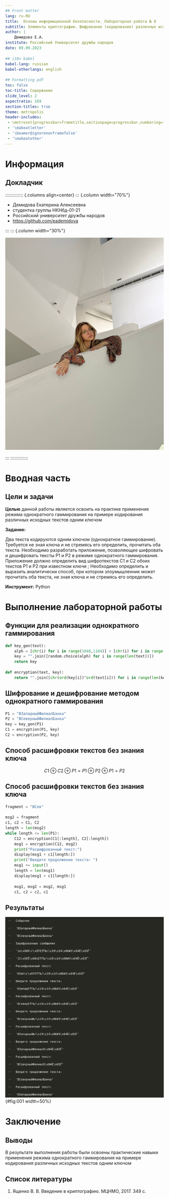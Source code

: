 ```yaml
---
## Front matter
lang: ru-RU
title:  Основы информационной безопасности. Лабораторная работа № 8
subtitle: Элементы криптографии. Шифрование (кодирование) различных исходных текстов одним ключом
author: |
	Демидова Е.А.
institute: Российский Университет дружбы народов
date: 09.09.2023

## i18n babel
babel-lang: russian
babel-otherlangs: english

## Formatting pdf
toc: false
toc-title: Содержание
slide_level: 2
aspectratio: 169
section-titles: true
theme: metropolis
header-includes:
 - \metroset{progressbar=frametitle,sectionpage=progressbar,numbering=fraction}
 - '\makeatletter'
 - '\beamer@ignorenonframefalse'
 - '\makeatother'
---
```


# Информация

## Докладчик

:::::::::::::: {.columns align=center}
::: {.column width="70%"}

  * Демидова Екатерина Алексеевна
  * студентка группы НКНбд-01-21
  * Российский университет дружбы народов
  * <https://github.com/eademidova>

:::
::: {.column width="30%"}

![](./image/ava.jpg)

:::
::::::::::::::

# Вводная часть

## Цели и задачи

**Целью** данной работы является освоить на практике применение режима однократного гаммирования на примере кодирования различных исходных текстов одним ключом

**Задание:**

Два текста кодируются одним ключом (однократное гаммирование). Требуется не зная ключа и не стремясь его определить, прочитать оба текста. Необходимо разработать приложение, позволяющее шифровать и дешифровать тексты P1 и P2 в режиме однократного гаммирования. Приложение должно определить вид шифротекстов C1 и C2 обоих текстов P1 и P2 при известном ключе ; Необходимо определить и выразить аналитически способ, при котором злоумышленник может прочитать оба текста, не зная ключа и не стремясь его определить.

**Инструмент:** Python

# Выполнение лабораторной работы

## Функции для реализации однократного гаммирования

```py
def key_gen(text):
    alph = [chr(i) for i in range(1040,1104)] + [chr(i) for i in range(33,64)]
    key = "".join([random.choice(alph) for i in range(len(text))])
    return key

def encryption(text, key):
    return "".join([chr(ord(key[i])^ord(text[i])) for i in range(len(key))])
```

## Шифрование и дешифрование методом однократного гаммирования

```py
P1 = "ВЗападныйФилиалБанка"
P2 = "ВСеверныйФилиалБанка"
key = key_gen(P1)
C1 = encryption(P1, key)
C2 = encryption(P2, key)
```

## Способ расшифровки текстов без знания ключа

$$
C1 \oplus C2 \oplus P1 = P1 \oplus P2 \oplus P1 = P2
$$

## Способ расшифровки текстов без знания ключа

```py
fragment = "ВСев"

msg2 = fragment
c1, c2 = C1, C2
length = len(msg2)
while length <= len(P1):
    C12 = encryption(C1[:length], C2[:length])
    msg1 = encryption(C12, msg2) 
    print("Расшифрованный текст:")
    display(msg1 + c1[length:])
    print("Введите продолжение текста: ")
    msg1 += input()
    length = len(msg1)
    display(msg1 + c1[length:])
    
    msg1, msg2 = msg2, msg1
    c1, c2 = c2, c1
```

## Результаты

![Результаты работы программы](image/1.png){#fig:001 width=50%}

# Заключение

## Выводы

В результате выполнения работы были освоены практические навыки применения режима однократного гаммирования на примере кодирования различных исходных текстов одним ключом

## Список литературы

1. Ященко В. В. Введение в криптографию. МЦНМО, 2017. 349 с.